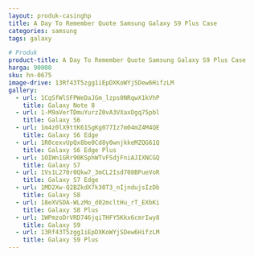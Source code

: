 ```yaml
---
layout: produk-casinghp
title: A Day To Remember Quote Samsung Galaxy S9 Plus Case
categories: samsung
tags: galaxy

# Produk
product-title: A Day To Remember Quote Samsung Galaxy S9 Plus Case
harga: 90000
sku: hn-0675
image-drive: 13Rf43T5zgg1iEpDXKoWYjSDew6HifzLM
gallery:
  - url: 1CqSfWlSFPWeDaJGm_lzps0NRqwX1kVhP
    title: Galaxy Note 8
  - url: 1-M9aVerTDmuYurzZ0vA3VXaxDgq75pbl
    title: Galaxy S6
  - url: 1m4z0lX9ttK61SgKg077Iz7m04mZ4M4QE
    title: Galaxy S6 Edge
  - url: 1R0cexvUpQx8be0Cd8y0wnjkkeMZQG61Q
    title: Galaxy S6 Edge Plus
  - url: 1OIWn1GRr90KSphWTvFSdjFniAJIXNCGQ
    title: Galaxy S7
  - url: 1Vs1L270r0Qkw7_3mCL2Isd708BPueVoR
    title: Galaxy S7 Edge
  - url: 1MD2Xw-Q2BZkdX7k30T3_nIjndujsIzDb
    title: Galaxy S8
  - url: 18eXVSDA-WLzMo_d02mcltHu_rT_EXbKi
    title: Galaxy S8 Plus
  - url: 1WPmzoDrVRD746jqiTHFY5Kkx6cmrIwy8
    title: Galaxy S9
  - url: 13Rf43T5zgg1iEpDXKoWYjSDew6HifzLM
    title: Galaxy S9 Plus
---
```

